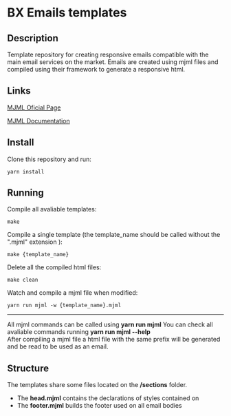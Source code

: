 # BX Emails templates


## Description

Template repository for creating responsive emails compatible with the main email services on the market. Emails are created using mjml files and compiled using their framework to generate a responsive html.

## Links

[MJML Oficial Page](https://mjml.io/)

[MJML Documentation](https://documentation.mjml.io/)


## Install

Clone this repository and run:

    yarn install


## Running

Compile all avaliable templates:

    make 
Compile a single template (the template_name should be called without the ".mjml" extension ):

    make {template_name} 
 

Delete all the compiled html files:

    make clean


Watch and compile a mjml file when modified:

    yarn run mjml -w {template_name}.mjml

----
All mjml commands can be called using <b>yarn run mjml</b>
You can check all avaliable commands running <b>yarn run mjml --help</b>
<br/>
After compiling a mjml file a html file with the same prefix will be generated and be read to be used as an email.
<br/>

## Structure

The templates share some files located on the <b>/sections</b> folder.

- The <b>head.mjml</b> contains the declarations of styles contained on <mj-head>
- The <b>footer.mjml</b> builds the footer used on all email bodies

